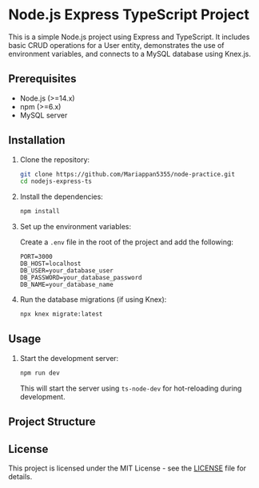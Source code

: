 # Node.js Express TypeScript Project

This is a simple Node.js project using Express and TypeScript. It includes basic CRUD operations for a User entity, demonstrates the use of environment variables, and connects to a MySQL database using Knex.js.

## Prerequisites

- Node.js (>=14.x)
- npm (>=6.x)
- MySQL server

## Installation

1. Clone the repository:

    ```bash
    git clone https://github.com/Mariappan5355/node-practice.git
    cd nodejs-express-ts
    ```

2. Install the dependencies:

    ```bash
    npm install
    ```

3. Set up the environment variables:

    Create a `.env` file in the root of the project and add the following:

    ```env
    PORT=3000
    DB_HOST=localhost
    DB_USER=your_database_user
    DB_PASSWORD=your_database_password
    DB_NAME=your_database_name
    ```

4. Run the database migrations (if using Knex):

    ```bash
    npx knex migrate:latest
    ```

## Usage

1. Start the development server:

    ```bash
    npm run dev
    ```

    This will start the server using `ts-node-dev` for hot-reloading during development.

## Project Structure

## License

This project is licensed under the MIT License - see the [LICENSE](LICENSE) file for details.